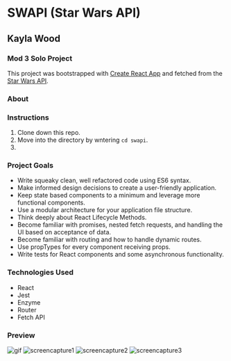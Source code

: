 # SWAPI (Star Wars API)
## Kayla Wood
### Mod 3 Solo Project
This project was bootstrapped with [Create React App](https://github.com/facebook/create-react-app) and fetched from the [Star Wars API](https://swapi.co/documentation).

### About


### Instructions
1. Clone down this repo.
2. Move into the directory by wntering `cd swapi`.
3. 

### Project Goals
- Write squeaky clean, well refactored code using ES6 syntax.
- Make informed design decisions to create a user-friendly application.
- Keep state based components to a minimum and leverage more functional components.
- Use a modular architecture for your application file structure.
- Think deeply about React Lifecycle Methods.
- Become familiar with promises, nested fetch requests, and handling the UI based on acceptance of data.
- Become familiar with routing and how to handle dynamic routes.
- Use propTypes for every component receiving props.
- Write tests for React components and some asynchronous functionality.

### Technologies Used
- React
- Jest
- Enzyme
- Router
- Fetch API

### Preview
![gif](https://media.giphy.com/media/l4AImCVPAlNswdT4M6/giphy.gif)
![screencapture1](https://user-images.githubusercontent.com/51416773/70565292-0183c280-1b4f-11ea-95c1-f6628ddcc922.png)
![screencapture2](https://user-images.githubusercontent.com/51416773/70565288-fe88d200-1b4e-11ea-8c13-9726a91069fe.png)
![screencapture3](https://user-images.githubusercontent.com/51416773/70565300-047eb300-1b4f-11ea-8764-0b8057a39ba7.png)

